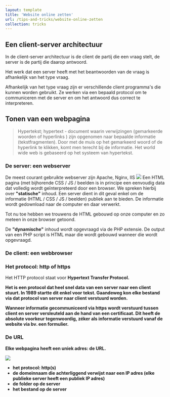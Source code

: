 ```yaml
---
layout: template
title: 'Website online zetten'
url: /tips-and-tricks/website-online-zetten
collection: tricks
---
```

## Een client-server architectuur

In de client-server architectuur is de client de partij die een vraag stelt, de server is de partij die daarop antwoord.

Het werk dat een server heeft met het beantwoorden van de vraag is afhankelijk van het type vraag.

Afhankelijk van het type vraag zijn er verschillende client programma's die kunnen worden gebruikt. Ze werken via een bepaald protocol om te communiceren met de server en om het antwoord dus correct te interpreteren.

## Tonen van een webpagina

<blockquote>
Hypertekst; hypertext - document waarin verwijzingen (gemarkeerde woorden of hyperlinks ) zijn opgenomen naar bepaalde informatie (tekstfragmenten). Door met de muis op het gemarkeerd woord of de hyperlink te klikken, komt men terecht bij de informatie. Het world wide web is gebaseerd op het systeem van hypertekst.
</blockquote>

### De server: een webserver

De meest courant gebruikte webserver zijn Apache, Nginx, IIS 
<img src="/webdesign/tips-and-tricks/images/client_server.png">
Een HTML pagina (met bijhorende CSS / JS / beelden is in principe een eenvoudig data dat volledig wordt geïnterpreteerd door een browser. We spreken hierbij over <strong>"statische"</strong> inhoud. Een server dient in dit geval enkel om de informatie (HTML / CSS / JS / beelden) publiek aan te bieden. De informatie wordt gedownload naar de computer en daar verwerkt. 

Tot nu toe hebben we trouwens de HTML gebouwd op onze computer en zo meteen in onze browser getoond. 

De <strong>"dynamische"</strong> inhoud wordt opgevraagd via de PHP extensie. De output van een PHP script is HTML maar die wordt gebouwd wanneer die wordt opgevraagd.

### De client: een webbrowser

### Het protocol: http of https

Het HTTP protocol staat voor <strong>Hyper<strong>t</strong>ext <strong>T</strong>ransfer <strong>P</strong>rotocol.

Het is een protocol dat heel snel data van een server naar een client stuurt. In 1989 startte dit enkel voor tekst. Gaandeweg kon elke bestand via dat protocol van server naar client verstuurd worden. 

Wanneer informatie gecommuniceerd via https wordt verstuurd tussen client en server versleuteld aan de hand van een certificaat. Dit heeft de absolute voorkeur tegenwoordig, zéker als informatie verstuurd vanaf de website via bv. een formulier.

### De URL

Elke webpagina heeft een uniek adres: de URL.

<img src="/webdesign/tips-and-tricks/images/url.png">

* het protocol: http(s)
* de domeinnaam die achterliggend verwijst naar een IP adres (elke publieke server heeft een publiek IP adres)
* de folder op de server
* het bestand op de server

